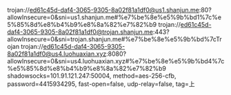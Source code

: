 trojan://ed61c45d-daf4-3065-9305-8a02f81a1df0@us1.shanjun.me:80?allowInsecure=0&sni=us1.shanjun.me#%e7%be%8e%e5%9b%bd1%7c%e5%85%8d%e8%b4%b9%e8%8a%82%e7%82%b9
trojan://ed61c45d-daf4-3065-9305-8a02f81a1df0@trojan.shanjun.me:443?allowInsecure=0&sni=trojan.shanjun.me#%e7%be%8e%e5%9b%bd%7cTrojan
trojan://ed61c45d-daf4-3065-9305-8a02f81a1df0@us4.luohuaxian.xyz:8080?allowInsecure=0&sni=us4.luohuaxian.xyz#%e7%be%8e%e5%9b%bd4%7c%e5%85%8d%e8%b4%b9%e8%8a%82%e7%82%b9
shadowsocks=101.91.121.247:50004, method=aes-256-cfb, password=4415934295, fast-open=false, udp-relay=false, tag=上
